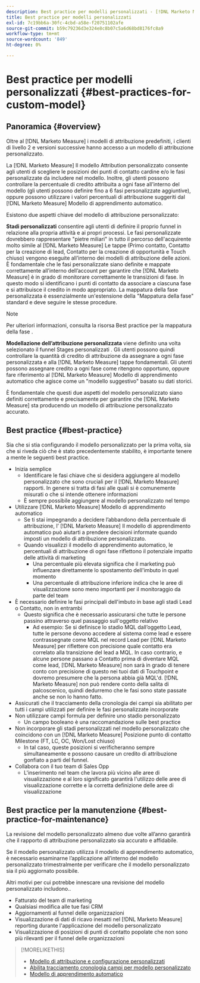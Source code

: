 ```yaml
---
description: Best practice per modelli personalizzati - [!DNL Marketo Measure] - Documentazione del prodotto
title: Best practice per modelli personalizzati
exl-id: 7c19bb6a-30fc-4cbd-a58e-f20751102afe
source-git-commit: b59c79236d3e324e8c8b07c5a6d68bd8176fc8a9
workflow-type: tm+mt
source-wordcount: '849'
ht-degree: 0%

---
```


# Best practice per modelli personalizzati {#best-practices-for-custom-model}

## Panoramica {#overview}

Oltre al [!DNL Marketo Measure] i modelli di attribuzione predefiniti, i clienti di livello 2 e versioni successive hanno accesso a un modello di attribuzione personalizzato.

La [!DNL Marketo Measure] Il modello Attribution personalizzato consente agli utenti di scegliere le posizioni dei punti di contatto cardine e/o le fasi personalizzate da includere nel modello. Inoltre, gli utenti possono controllare la percentuale di credito attribuita a ogni fase all’interno del modello (gli utenti possono definire fino a 6 fasi personalizzate aggiuntive), oppure possono utilizzare i valori percentuali di attribuzione suggeriti dal [!DNL Marketo Measure] Modello di apprendimento automatico.

Esistono due aspetti chiave del modello di attribuzione personalizzato:

**Stadi personalizzati** consentire agli utenti di definire il proprio funnel in relazione alla propria attività e ai propri processi. Le fasi personalizzate dovrebbero rappresentare &quot;pietre miliari&quot; in tutto il percorso dell&#39;acquirente molto simile al [!DNL Marketo Measure] Le tappe (Primo contatto, Contatto per la creazione di lead, Contatto per la creazione di opportunità e Touch chiuso) vengono eseguite all’interno dei modelli di attribuzione delle azioni. È fondamentale che le fasi personalizzate siano definite e mappate correttamente all’interno dell’account per garantire che [!DNL Marketo Measure] è in grado di monitorare correttamente le transizioni di fase. In questo modo si identificano i punti di contatto da associare a ciascuna fase e si attribuisce il credito in modo appropriato. La mappatura della fase personalizzata è essenzialmente un&#39;estensione della &quot;Mappatura della fase&quot; standard e deve seguire le stesse procedure.

>[!NOTE]
>
>Per ulteriori informazioni, consulta la risorsa Best practice per la mappatura della fase .

**Modellazione dell’attribuzione personalizzata** viene definito una volta selezionato il funnel Stages personalizzati . Gli utenti possono quindi controllare la quantità di credito di attribuzione da assegnare a ogni fase personalizzata e alla [!DNL Marketo Measure] tappe fondamentali. Gli utenti possono assegnare credito a ogni fase come ritengono opportuno, oppure fare riferimento al [!DNL Marketo Measure] Modello di apprendimento automatico che agisce come un &quot;modello suggestivo&quot; basato su dati storici.

È fondamentale che questi due aspetti del modello personalizzato siano definiti correttamente e precisamente per garantire che [!DNL Marketo Measure] sta producendo un modello di attribuzione personalizzato accurato.

## Best practice {#best-practice}

Sia che si stia configurando il modello personalizzato per la prima volta, sia che si riveda ciò che è stato precedentemente stabilito, è importante tenere a mente le seguenti best practice.

* Inizia semplice
   * Identificare le fasi chiave che si desidera aggiungere al modello personalizzato che sono cruciali per il [!DNL Marketo Measure] rapporti. In genere si tratta di fasi alle quali si è comunemente misurati o che si intende ottenere informazioni
   * È sempre possibile aggiungere al modello personalizzato nel tempo
* Utilizzare [!DNL Marketo Measure] Modello di apprendimento automatico
   * Se ti stai impegnando a decidere l’abbandono della percentuale di attribuzione, l’ [!DNL Marketo Measure] Il modello di apprendimento automatico può aiutarti a prendere decisioni informate quando imposti un modello di attribuzione personalizzato.
   * Quando visualizzi il modello di apprendimento automatico, le percentuali di attribuzione di ogni fase riflettono il potenziale impatto delle attività di marketing
      * Una percentuale più elevata significa che il marketing può influenzare direttamente lo spostamento dell&#39;imbuto in quel momento
      * Una percentuale di attribuzione inferiore indica che le aree di visualizzazione sono meno importanti per il monitoraggio da parte del team
* È necessario definire le fasi principali dell&#39;imbuto in base agli stadi Lead o Contatto, non in entrambi
   * Questo significa che è necessario assicurarsi che tutte le persone passino attraverso quel passaggio sull&#39;oggetto relativo
      * Ad esempio: Se si definisce lo stadio MQL dall’oggetto Lead, tutte le persone devono accedere al sistema come lead e essere contrassegnate come MQL nel record Lead per [!DNL Marketo Measure] per riflettere con precisione quale contatto era correlato alla transizione del lead a MQL. In caso contrario, e alcune persone passano a Contatto prima di diventare MQL come lead, [!DNL Marketo Measure] non sarà in grado di tenere conto con precisione di questo nei tuoi dati di Touchpoint e dovremo presumere che la persona abbia già MQL&#39;d. [!DNL Marketo Measure] non può rendere conto della salita di palcoscenico, quindi dedurremo che le fasi sono state passate anche se non lo hanno fatto.
* Assicurati che il tracciamento della cronologia dei campi sia abilitato per tutti i campi utilizzati per definire le fasi personalizzate incorporate
* Non utilizzare campi formula per definire uno stadio personalizzato
   * Un campo booleano è una raccomandazione sulle best practice
* Non incorporare gli stadi personalizzati nel modello personalizzato che coincidono con un [!DNL Marketo Measure] Posizione punto di contatto Milestone (FT, LC, OC, Won/Lost chiuso)
   * In tal caso, queste posizioni si verificheranno sempre simultaneamente e possono causare un credito di attribuzione gonfiato a parti del funnel.
* Collabora con il tuo team di Sales Opp
   * L&#39;inserimento nel team che lavora più vicino alle aree di visualizzazione e al loro significato garantirà l&#39;utilizzo delle aree di visualizzazione corrette e la corretta definizione delle aree di visualizzazione

## Best practice per la manutenzione {#best-practice-for-maintenance}

La revisione del modello personalizzato almeno due volte all’anno garantirà che il rapporto di attribuzione personalizzato sia accurato e affidabile.

Se il modello personalizzato utilizza il modello di apprendimento automatico, è necessario esaminarne l’applicazione all’interno del modello personalizzato trimestralmente per verificare che il modello personalizzato sia il più aggiornato possibile.

Altri motivi per cui potrebbe innescare una revisione del modello personalizzato includono..

* Fatturato del team di marketing
* Qualsiasi modifica alle tue fasi CRM
* Aggiornamenti al funnel delle organizzazioni
* Visualizzazione di dati di ricavo inesatti nel [!DNL Marketo Measure] reporting durante l&#39;applicazione del modello personalizzato
* Visualizzazione di posizioni di punti di contatto popolate che non sono più rilevanti per il funnel delle organizzazioni

>[!MORELIKETHIS]
>
>* [Modello di attribuzione e configurazione personalizzati](/help/advanced-marketo-measure-features/custom-attribution-models/custom-attribution-model-and-setup.md)
>* [Abilita tracciamento cronologia campi per modello personalizzato](/help/advanced-marketo-measure-features/custom-attribution-models/custom-model-setup-enable-field-history-tracking.md)
>* [Modello di apprendimento automatico](/help/advanced-marketo-measure-features/custom-attribution-models/machine-learning-model-faq.md)

